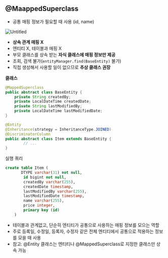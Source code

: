 ## @MaappedSuperclass

- 공통 매핑 정보가 필요할 때 사용 (id, name)

![Untitled](https://user-images.githubusercontent.com/72686708/139000619-5411d174-a23b-48b6-a65b-9d29f0e428d8.png)

- **상속 관계 매핑 X**
- 엔티티 X, 테이블과 매핑 X
- 부모 클래스를 상속 받는 **자식 클래스에 매핑 정보만 제공**
- 조회, 검색 불가(`entityManager.find(BaseEntity)` 불가)
- 직접 생성해서 사용할 일이 없으므로 **추상 클래스 권장**

**클래스**

```java
@MappedSuperclass
public abstract class BaseEntity {
    private String createdBy;
    private LocalDateTime createdDate;
    private String lastModifiedBy;
    private LocalDateTime lastModifiedDate;
}

@Entity
@Inheritance(strategy = InheritanceType.JOINED)
@DiscriminatorColumn
public abstract class Item extends BaseEntity {
		// ...
}
```

실행 쿼리

```sql
create table Item (
       DTYPE varchar(31) not null,
        id bigint not null,
        createdBy varchar(255),
        createdDate timestamp,
        lastModifiedBy varchar(255),
        lastModifiedDate timestamp,
        name varchar(255),
        price integer,
        primary key (id)
    )
```

- 테이블과 관계없고, 단순히 엔티티가 공통으로 사용하는 매핑 정보를 모으는 역할
- 주로 등록일, 수정일, 등록자, 수정자 같은 전체 엔티티에서 공통으로 적용하는 정보를 모을 때 사용
- 참고: @Entity 클래스는 엔티티나 @MappedSuperclass로 지정한 클래스만 상속 가능

